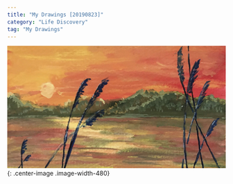 ```yaml
---
title: "My Drawings [20190823]"
category: "Life Discovery"
tag: "My Drawings"
---
```


![Sunset](/img/LifeDiscovery/MyDrawings/20190823.jpg "Sunset"){: .center-image .image-width-480}